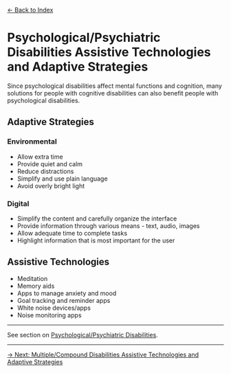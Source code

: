 [&larr; Back to Index](../index.md)

# Psychological/Psychiatric Disabilities Assistive Technologies and Adaptive Strategies

Since psychological disabilities affect mental functions and cognition, many solutions for people with
cognitive disabilities can also benefit people with psychological disabilities.

## Adaptive Strategies

### Environmental
* Allow extra time
* Provide quiet and calm
* Reduce distractions
* Simplify and use plain language
* Avoid overly bright light

### Digital
* Simplify the content and carefully organize the interface
* Provide information through various means - text, audio, images
* Allow adequate time to complete tasks
* Highlight information that is most important for the user

## Assistive Technologies
* Meditation
* Memory aids
* Apps to manage anxiety and mood
* Goal tracking and reminder apps
* White noise devices/apps
* Noise monitoring apps

---

See section on [Psychological/Psychiatric Disabilities](/1-disabilities-challenges-and-assistive-technologies/b-disabilities/psychological-psychiatric-disabilities.md).

--- 

[&rarr; Next: Multiple/Compound Disabilities Assistive Technologies and Adaptive Strategies](multiple-compound-disabilities.md)